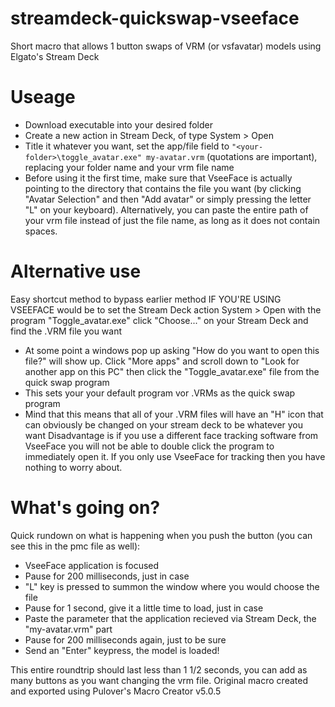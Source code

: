 # streamdeck-quickswap-vseeface
Short macro that allows 1 button swaps of VRM (or vsfavatar) models using Elgato's Stream Deck

# Useage
- Download executable into your desired folder
- Create a new action in Stream Deck, of type System > Open
- Title it whatever you want, set the app/file field to `"<your-folder>\toggle_avatar.exe" my-avatar.vrm` (quotations are important), replacing your folder name and your vrm file name
- Before using it the first time, make sure that VseeFace is actually pointing to the directory that contains the file you want (by clicking "Avatar Selection" and then "Add avatar" or simply pressing the letter "L" on your keyboard). Alternatively, you can paste the entire path of your vrm file instead of just the file name, as long as it does not contain spaces.

# Alternative use
Easy shortcut method to bypass earlier method IF YOU'RE USING VSEEFACE would be to set the Stream Deck action System > Open with the program "Toggle_avatar.exe" click "Choose..." on your Stream Deck and find the .VRM file you want
- At some point a windows pop up asking "How do you want to open this file?" will show up. Click "More apps" and scroll down to "Look for another app on this PC" then click the "Toggle_avatar.exe" file from the quick swap program
- This sets your your default program vor .VRMs as the quick swap program
- Mind that this means that all of your .VRM files will have an "H" icon that can obviously be changed on your stream deck to be whatever you want
Disadvantage is if you use a different face tracking software from VseeFace you will not be able to double click the program to immediately open it. If you only use VseeFace for tracking then you have nothing to worry about.

# What's going on?
Quick rundown on what is happening when you push the button (you can see this in the pmc file as well):
- VseeFace application is focused
- Pause for 200 milliseconds, just in case
- "L" key is pressed to summon the window where you would choose the file
- Pause for 1 second, give it a little time to load, just in case
- Paste the parameter that the application recieved via Stream Deck, the "my-avatar.vrm" part
- Pause for 200 milliseconds again, just to be sure
- Send an "Enter" keypress, the model is loaded!

This entire roundtrip should last less than 1 1/2 seconds, you can add as many buttons as you want changing the vrm file.
Original macro created and exported using Pulover's Macro Creator v5.0.5
